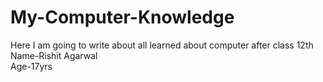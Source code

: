 # My-Computer-Knowledge
Here I am going to write about all learned about computer after class 12th
<br>
Name-Rishit Agarwal
<br>
Age-17yrs
